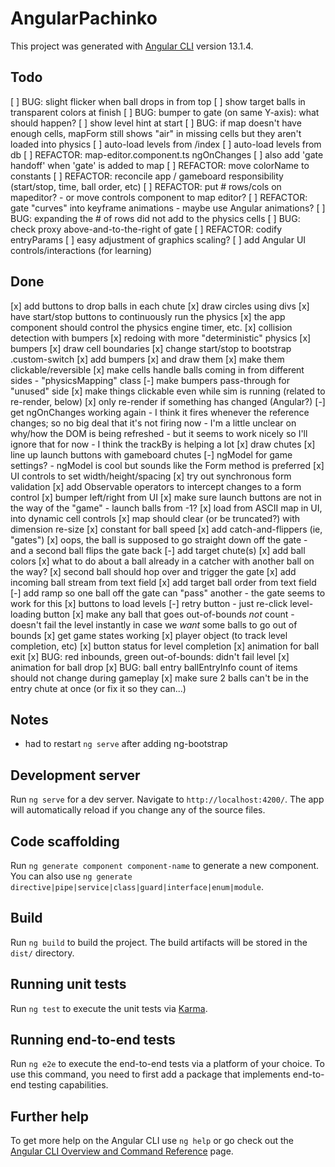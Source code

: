 # AngularPachinko

This project was generated with [Angular CLI](https://github.com/angular/angular-cli) version 13.1.4.

## Todo

[ ] BUG: slight flicker when ball drops in from top
[ ] show target balls in transparent colors at finish
[ ] BUG: bumper to gate (on same Y-axis): what should happen?
[ ] show level hint at start
[ ] BUG: if map doesn't have enough cells, mapForm still shows "air" in missing cells but they aren't loaded into physics
[ ] auto-load levels from /index
[ ] auto-load levels from db
[ ] REFACTOR: map-editor.component.ts ngOnChanges
[ ] also add 'gate handoff' when 'gate' is added to map
[ ] REFACTOR: move colorName to constants
[ ] REFACTOR: reconcile app / gameboard responsibility (start/stop, time, ball order, etc)
[ ] REFACTOR: put # rows/cols on mapeditor?
    - or move controls component to map editor?
[ ] REFACTOR: gate "curves" into keyframe animations
    - maybe use Angular animations?
[ ] BUG: expanding the # of rows did not add to the physics cells
[ ] BUG: check proxy above-and-to-the-right of gate
[ ] REFACTOR: codify entryParams
[ ] easy adjustment of graphics scaling?
[ ] add Angular UI controls/interactions (for learning)

## Done

[x] add buttons to drop balls in each chute
[x] draw circles using divs
[x] have start/stop buttons to continuously run the physics
    [x] the app component should control the physics engine timer, etc.
[x] collision detection with bumpers
[x] redoing with more "deterministic" physics
    [x] bumpers
    [x] draw cell boundaries
[x] change start/stop to bootstrap .custom-switch
[x] add bumpers
    [x] and draw them
    [x] make them clickable/reversible
[x] make cells handle balls coming in from different sides
    - "physicsMapping" class
[-] make bumpers pass-through for "unused" side
[x] make things clickable even while sim is running (related to re-render, below)
[x] only re-render if something has changed (Angular?)
[-] get ngOnChanges working again
    - I think it fires whenever the reference changes; so no big deal that it's not firing now
    - I'm a little unclear on why/how the DOM is being refreshed
    - but it seems to work nicely so I'll ignore that for now
      - I think the trackBy is helping a lot
[x] draw chutes
[x] line up launch buttons with gameboard chutes
[-] ngModel for game settings?
    - ngModel is cool but sounds like the Form method is preferred
[x] UI controls to set width/height/spacing
    [x] try out synchronous form validation
    [x] add Observable operators to intercept changes to a form control
[x] bumper left/right from UI
[x] make sure launch buttons are not in the way of the "game"
    - launch balls from -1?
[x] load from ASCII map in UI, into dynamic cell controls
[x] map should clear (or be truncated?) with dimension re-size
[x] constant for ball speed
[x] add catch-and-flippers (ie, "gates")
[x] oops, the ball is supposed to go straight down off the gate
    - and a second ball flips the gate back
[-] add target chute(s)
[x] add ball colors
[x] what to do about a ball already in a catcher with another ball on the way?
    [x] second ball should hop over and trigger the gate
[x] add incoming ball stream from text field
[x] add target ball order from text field
[-] add ramp so one ball off the gate can "pass" another
    - the gate seems to work for this
[x] buttons to load levels
[-] retry button
    - just re-click level-loading button
[x] make any ball that goes out-of-bounds *not* count
    - doesn't fail the level instantly in case we *want* some balls to go out of bounds
[x] get game states working
[x] player object (to track level completion, etc)
[x] button status for level completion
[x] animation for ball exit
[x] BUG: red inbounds, green out-of-bounds: didn't fail level
[x] animation for ball drop
[x] BUG: ball entry ballEntryInfo count of items should not change during gameplay
[x] make sure 2 balls can't be in the entry chute at once (or fix it so they can...)

## Notes

- had to restart `ng serve` after adding ng-bootstrap

## Development server

Run `ng serve` for a dev server. Navigate to `http://localhost:4200/`. The app will automatically reload if you change any of the source files.

## Code scaffolding

Run `ng generate component component-name` to generate a new component. You can also use `ng generate directive|pipe|service|class|guard|interface|enum|module`.

## Build

Run `ng build` to build the project. The build artifacts will be stored in the `dist/` directory.

## Running unit tests

Run `ng test` to execute the unit tests via [Karma](https://karma-runner.github.io).

## Running end-to-end tests

Run `ng e2e` to execute the end-to-end tests via a platform of your choice. To use this command, you need to first add a package that implements end-to-end testing capabilities.

## Further help

To get more help on the Angular CLI use `ng help` or go check out the [Angular CLI Overview and Command Reference](https://angular.io/cli) page.
